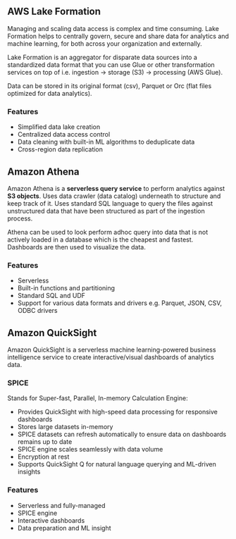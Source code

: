 ## AWS Lake Formation

Managing and scaling data access is complex and time consuming. Lake Formation helps to centrally govern, secure and share data for analytics and machine learning, for both across your organization and externally.

Lake Formation is an aggregator for disparate data sources into a standardized data format that you can use Glue or other transformation services on top of i.e. ingestion -> storage (S3) -> processing (AWS Glue).

Data can be stored in its original format (csv), Parquet or Orc (flat files optimized for data analytics).

### Features

- Simplified data lake creation
- Centralized data access control
- Data cleaning with built-in ML algorithms to deduplicate data
- Cross-region data replication

## Amazon Athena

Amazon Athena is a **serverless query service** to perform analytics against **S3 objects**. Uses data crawler (data catalog) underneath to structure and keep track of it. Uses standard SQL language to query the files against unstructured data that have been structured as part of the ingestion process.

Athena can be used to look perform adhoc query into data that is not actively loaded in a database which is the cheapest and fastest. Dashboards are then used to visualize the data.

### Features

- Serverless
- Built-in functions and partitioning
- Standard SQL and UDF
- Support for various data formats and drivers e.g. Parquet, JSON, CSV, ODBC drivers

## Amazon QuickSight

Amazon QuickSight is a serverless machine learning-powered business intelligence service to create interactive/visual dashboards of analytics data.

### SPICE

Stands for Super-fast, Parallel, In-memory Calculation Engine:

- Provides QuickSight with high-speed data processing for responsive dashboards
- Stores large datasets in-memory
- SPICE datasets can refresh automatically to ensure data on dashboards remains up to date
- SPICE engine scales seamlessly with data volume
- Encryption at rest
- Supports QuickSight Q for natural language querying and ML-driven insights

### Features

- Serverless and fully-managed
- SPICE engine
- Interactive dashboards
- Data preparation and ML insight
